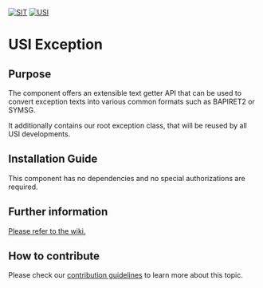<!-- Links used on this page (Declaration) -->
[CONTRIBUTING]:   ./docs/CONTRIBUTING.md
[WIKI]:           ../../wiki



[![SIT](https://img.shields.io/badge/SIT-About%20us-%236e1e6e)](https://it.schwarz)
[![USI](https://img.shields.io/badge/USI-More%20Software-blue)](https://github.com/SchwarzIT/sap-usi)

# USI Exception
## Purpose
The component offers an extensible text getter API that can be used to convert exception texts into various common formats such as BAPIRET2 or SYMSG.

It additionally contains our root exception class, that will be reused by all USI developments.

## Installation Guide
This component has no dependencies and no special authorizations are required.

## Further information
[Please refer to the wiki.][WIKI]

## How to contribute
Please check our [contribution guidelines][CONTRIBUTING] to learn more about this topic.
